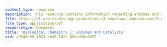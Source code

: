 ```yaml
---
content_type: resource
description: This resource contains information regarding enzymes and catalysis.
file: https://ol-ocw-studio-app-production.s3.amazonaws.com/courses/5-07sc-biological-chemistry-i-fall-2013/e9540e994623cb307d2e08dcd3de9d72_MIT5_07SCF13_Lec5_6.pdf
file_type: application/pdf
resourcetype: Document
title: 'Biological Chemistry I: Enzymes and Catalysis'
uid: e9540e99-4623-cb30-7d2e-08dcd3de9d72
---
```


